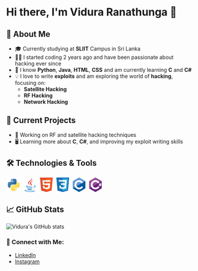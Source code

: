 # Hi there, I'm Vidura Ranathunga 👋

## 🚀 About Me
- 🎓 Currently studying at **SLIIT** Campus in Sri Lanka
- 👨‍💻 I started coding 2 years ago and have been passionate about hacking ever since
- 📜 I know **Python**, **Java**, **HTML**, **CSS** and am currently learning **C** and **C#**
- 💡 I love to write **exploits** and am exploring the world of **hacking**, focusing on:
  - **Satellite Hacking**
  - **RF Hacking**
  - **Network Hacking**
  
## 🔭 Current Projects
- 📡 Working on RF and satellite hacking techniques
- 🖥️ Learning more about **C**, **C#**, and improving my exploit writing skills

## 🛠️ Technologies & Tools
<p align="left">
  <img src="https://raw.githubusercontent.com/devicons/devicon/master/icons/python/python-original.svg" alt="Python" width="40" height="40" style="animation: spin 2s linear infinite;"/> 
  <img src="https://raw.githubusercontent.com/devicons/devicon/master/icons/java/java-original.svg" alt="Java" width="40" height="40" style="animation: spin 2s linear infinite;"/> 
  <img src="https://raw.githubusercontent.com/devicons/devicon/master/icons/html5/html5-original.svg" alt="HTML" width="40" height="40" style="animation: spin 2s linear infinite;"/> 
  <img src="https://raw.githubusercontent.com/devicons/devicon/master/icons/css3/css3-original.svg" alt="CSS" width="40" height="40" style="animation: spin 2s linear infinite;"/> 
  <img src="https://raw.githubusercontent.com/devicons/devicon/master/icons/c/c-original.svg" alt="C" width="40" height="40" style="animation: spin 2s linear infinite;"/> 
  <img src="https://raw.githubusercontent.com/devicons/devicon/master/icons/csharp/csharp-original.svg" alt="C#" width="40" height="40" style="animation: spin 2s linear infinite;"/> 
</p>

## 📈 GitHub Stats
![Vidura's GitHub stats](https://github-readme-stats.vercel.app/api?username=vidura2&show_icons=true&theme=radical)

### 🤝 Connect with Me:
- [LinkedIn](https://www.linkedin.com/in/vidura-ranathunga/)
- [Instagram](https://www.instagram.com/Shane_Vidura_/) <!-- Replace with your Instagram username -->

